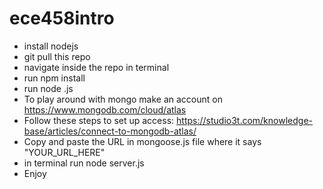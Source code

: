 # ece458intro

- install nodejs
- git pull this repo
- navigate inside the repo in terminal
- run npm install
- run node <filename>.js
- To play around with mongo make an account on https://www.mongodb.com/cloud/atlas
- Follow these steps to set up access: https://studio3t.com/knowledge-base/articles/connect-to-mongodb-atlas/
- Copy and paste the URL in mongoose.js file where it says "YOUR_URL_HERE"
- in terminal run node server.js
- Enjoy
